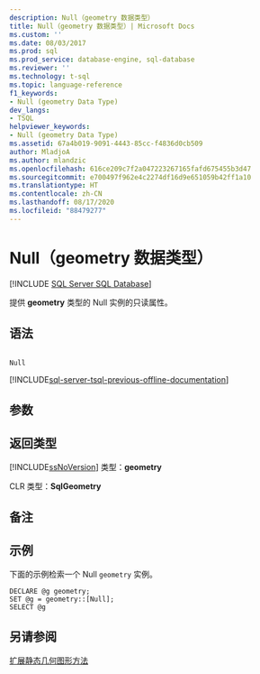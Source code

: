 ```yaml
---
description: Null（geometry 数据类型）
title: Null（geometry 数据类型）| Microsoft Docs
ms.custom: ''
ms.date: 08/03/2017
ms.prod: sql
ms.prod_service: database-engine, sql-database
ms.reviewer: ''
ms.technology: t-sql
ms.topic: language-reference
f1_keywords:
- Null (geometry Data Type)
dev_langs:
- TSQL
helpviewer_keywords:
- Null (geometry Data Type)
ms.assetid: 67a4b019-9091-4443-85cc-f4836d0cb509
author: MladjoA
ms.author: mlandzic
ms.openlocfilehash: 616ce209c7f2a047223267165fafd675455b3d47
ms.sourcegitcommit: e700497f962e4c2274df16d9e651059b42ff1a10
ms.translationtype: HT
ms.contentlocale: zh-CN
ms.lasthandoff: 08/17/2020
ms.locfileid: "88479277"
---
```

# <a name="null-geometry-data-type"></a>Null（geometry 数据类型）
[!INCLUDE [SQL Server SQL Database](../../includes/applies-to-version/sql-asdb.md)]

提供 **geometry** 类型的 Null 实例的只读属性。
  
## <a name="syntax"></a>语法  
  
```  
  
Null  
```  
  
[!INCLUDE[sql-server-tsql-previous-offline-documentation](../../includes/sql-server-tsql-previous-offline-documentation.md)]

## <a name="arguments"></a>参数
  
## <a name="return-types"></a>返回类型  
 [!INCLUDE[ssNoVersion](../../includes/ssnoversion-md.md)] 类型：**geometry**  
  
 CLR 类型：**SqlGeometry**  
  
## <a name="remarks"></a>备注  
  
## <a name="examples"></a>示例  
 下面的示例检索一个 Null `geometry` 实例。  
  
```  
DECLARE @g geometry;   
SET @g = geometry::[Null];  
SELECT @g  
```  
  
## <a name="see-also"></a>另请参阅  
 [扩展静态几何图形方法](../../t-sql/spatial-geometry/extended-static-geometry-methods.md)  
  
  

